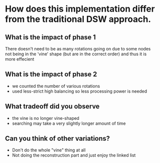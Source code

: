 # How does this implementation differ from the traditional DSW approach.

## What is the impact of phase 1

There doesn't need to be as many rotations going on due to some nodes not being in the 'vine' shape (but are in the correct order) and thus it is more effecient

## What is the impact of phase 2

- we counted the number of various rotations
- used less-strict high balancing so less processing power is needed

## What tradeoff did you observe

- the vine is no longer vine-shaped
- searching may take a very slightly longer amount of time

## Can you think of other variations?

- Don't do the whole "vine" thing at all
- Not doing the reconstruction part and just enjoy the linked list